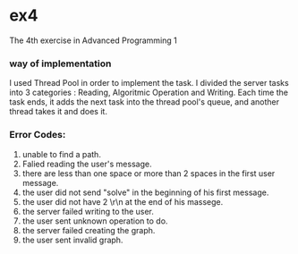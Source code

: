 # ex4
The 4th exercise in Advanced Programming 1

### way of implementation

I used Thread Pool in order to implement the task. I divided the server tasks into 3 categories : Reading, Algoritmic Operation and Writing. Each time the task ends, it adds the next task into the thread pool's queue, and another thread takes it and does it.

### Error Codes:
1. unable to find a path.
2. Falied reading the user's message.
3. there are less than one space or more than 2 spaces in the first user message.
4. the user did not send "solve" in the beginning of his first message.
5. the user did not have 2 \r\n at the end of his massege.
6. the server failed writing to the user.
7. the user sent unknown operation to do.
8. the server failed creating the graph.
9. the user sent invalid graph.
